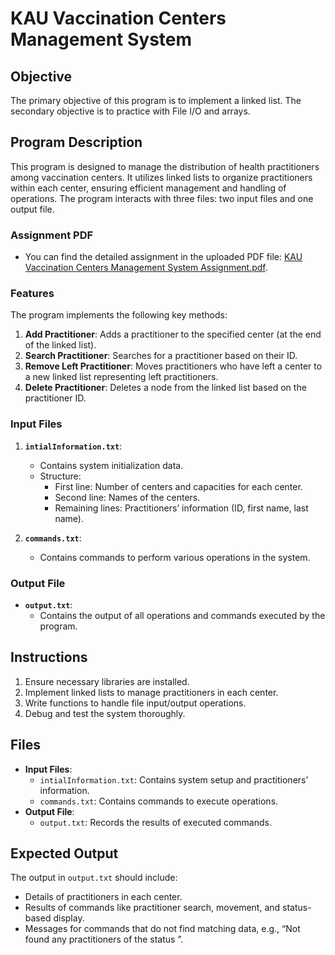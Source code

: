 # KAU Vaccination Centers Management System

## Objective
The primary objective of this program is to implement a linked list. The secondary objective is to practice with File I/O and arrays.

## Program Description
This program is designed to manage the distribution of health practitioners among vaccination centers. It utilizes linked lists to organize practitioners within each center, ensuring efficient management and handling of operations. The program interacts with three files: two input files and one output file.

### Assignment PDF
- You can find the detailed assignment in the uploaded PDF file: [KAU Vaccination Centers Management System Assignment.pdf](KAU%Vaccination%20Centers%20Management%20System%20Assignment.pdf).

### Features
The program implements the following key methods:
1. **Add Practitioner**: Adds a practitioner to the specified center (at the end of the linked list).
2. **Search Practitioner**: Searches for a practitioner based on their ID.
3. **Remove Left Practitioner**: Moves practitioners who have left a center to a new linked list representing left practitioners.
4. **Delete Practitioner**: Deletes a node from the linked list based on the practitioner ID.

### Input Files
1. **`intialInformation.txt`**:
   - Contains system initialization data.
   - Structure:
     - First line: Number of centers and capacities for each center.
     - Second line: Names of the centers.
     - Remaining lines: Practitioners’ information (ID, first name, last name).

2. **`commands.txt`**:
   - Contains commands to perform various operations in the system.

### Output File
- **`output.txt`**:
  - Contains the output of all operations and commands executed by the program.

## Instructions
1. Ensure necessary libraries are installed.
2. Implement linked lists to manage practitioners in each center.
3. Write functions to handle file input/output operations.
4. Debug and test the system thoroughly.

## Files
- **Input Files**:
  - `intialInformation.txt`: Contains system setup and practitioners’ information.
  - `commands.txt`: Contains commands to execute operations.
- **Output File**:
  - `output.txt`: Records the results of executed commands.

## Expected Output
The output in `output.txt` should include:
- Details of practitioners in each center.
- Results of commands like practitioner search, movement, and status-based display.
- Messages for commands that do not find matching data, e.g., “Not found any practitioners of the status <status>”.

